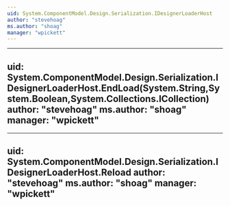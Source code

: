 ```yaml
---
uid: System.ComponentModel.Design.Serialization.IDesignerLoaderHost
author: "stevehoag"
ms.author: "shoag"
manager: "wpickett"
---
```


---
uid: System.ComponentModel.Design.Serialization.IDesignerLoaderHost.EndLoad(System.String,System.Boolean,System.Collections.ICollection)
author: "stevehoag"
ms.author: "shoag"
manager: "wpickett"
---

---
uid: System.ComponentModel.Design.Serialization.IDesignerLoaderHost.Reload
author: "stevehoag"
ms.author: "shoag"
manager: "wpickett"
---
